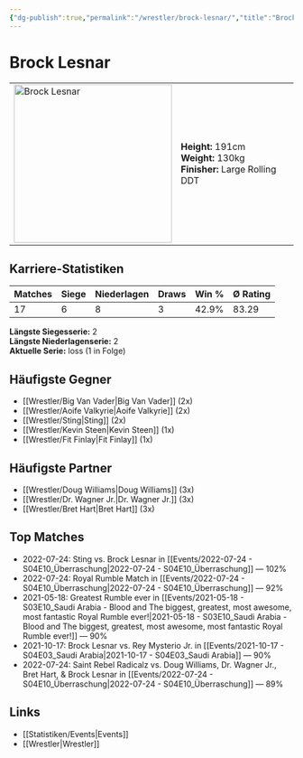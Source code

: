 ```yaml
---
{"dg-publish":true,"permalink":"/wrestler/brock-lesnar/","title":"Brock Lesnar","tags":["wrestler"],"noteIcon":""}
---
```



# Brock Lesnar

<table>
        <tr>
        <td><img src="https://github.com/CptSpaulding1980/choke-slam-wrestling/releases/download/images/Brock_Lesnar.png" width="280" alt="Brock Lesnar"></td>
        <td>
        <b>Height:</b> 191cm<br>
        <b>Weight:</b> 130kg<br>
        <b>Finisher:</b> Large Rolling DDT<br>
        </td>
        </tr>
        </table>
        
## Karriere-Statistiken

| Matches | Siege | Niederlagen | Draws | Win % | Ø Rating |
|---------|-------|-------------|-------|-------|-----------|
| 17 | 6 | 8 | 3 | 42.9% | 83.29 |

**Längste Siegesserie:** 2<br>**Längste Niederlagenserie:** 2<br>**Aktuelle Serie:** loss (1 in Folge)


## Häufigste Gegner
- [[Wrestler/Big Van Vader\|Big Van Vader]] (2x)
- [[Wrestler/Aoife Valkyrie\|Aoife Valkyrie]] (2x)
- [[Wrestler/Sting\|Sting]] (2x)
- [[Wrestler/Kevin Steen\|Kevin Steen]] (1x)
- [[Wrestler/Fit Finlay\|Fit Finlay]] (1x)

## Häufigste Partner
- [[Wrestler/Doug Williams\|Doug Williams]] (3x)
- [[Wrestler/Dr. Wagner Jr.\|Dr. Wagner Jr.]] (3x)
- [[Wrestler/Bret Hart\|Bret Hart]] (3x)

## Top Matches
- 2022-07-24: Sting vs. Brock Lesnar in [[Events/2022-07-24 - S04E10_Überraschung\|2022-07-24 - S04E10_Überraschung]] — 102%
- 2022-07-24: Royal Rumble Match in [[Events/2022-07-24 - S04E10_Überraschung\|2022-07-24 - S04E10_Überraschung]] — 92%
- 2021-05-18: Greatest Rumble ever in [[Events/2021-05-18 - S03E10_Saudi Arabia - Blood and The biggest, greatest, most awesome, most fantastic Royal Rumble ever!\|2021-05-18 - S03E10_Saudi Arabia - Blood and The biggest, greatest, most awesome, most fantastic Royal Rumble ever!]] — 90%
- 2021-10-17: Brock Lesnar vs. Rey Mysterio Jr. in [[Events/2021-10-17 - S04E03_Saudi Arabia\|2021-10-17 - S04E03_Saudi Arabia]] — 90%
- 2022-07-24: Saint Rebel Radicalz vs. Doug Williams, Dr. Wagner Jr., Bret Hart, & Brock Lesnar in [[Events/2022-07-24 - S04E10_Überraschung\|2022-07-24 - S04E10_Überraschung]] — 89%

## Links
- [[Statistiken/Events\|Events]]
- [[Wrestler\|Wrestler]]
